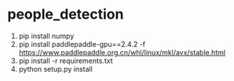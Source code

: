 # people_detection

1. pip install numpy
2. pip install paddlepaddle-gpu==2.4.2 -f https://www.paddlepaddle.org.cn/whl/linux/mkl/avx/stable.html
3. pip install -r requirements.txt
4. python setup.py install